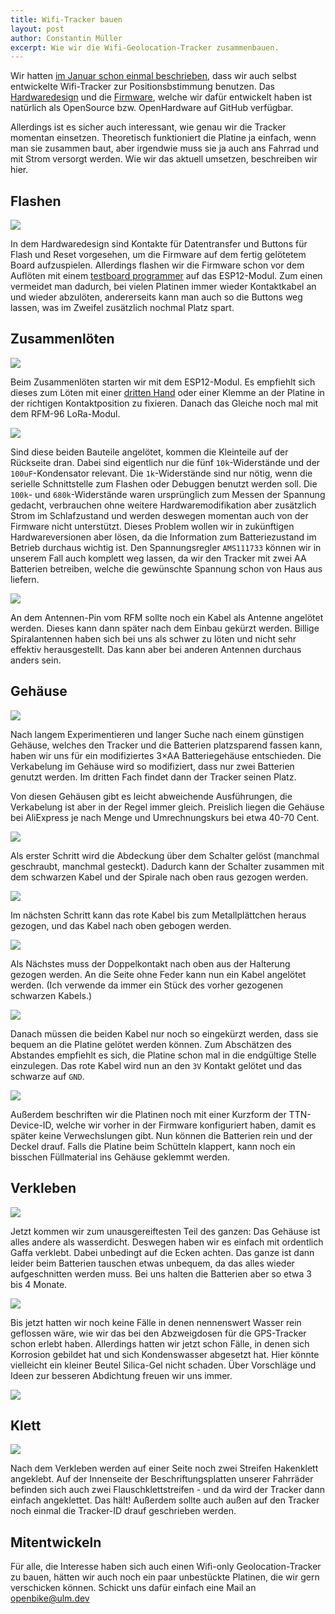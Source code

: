 ```yaml
---
title: Wifi-Tracker bauen
layout: post
author: Constantin Müller
excerpt: Wie wir die Wifi-Geolocation-Tracker zusammenbauen.
---
```




Wir hatten [im Januar schon einmal beschrieben](/2020/01/13/trackinghardware/), dass wir auch selbst entwickelte Wifi-Tracker zur Positionsbstimmung benutzen. Das [Hardwaredesign](https://github.com/stadtulm/Lora-Wifi-Location-Tracker/blob/master/hardware/README.md) und die [Firmware](https://github.com/stadtulm/Lora-Wifi-Location-Tracker), welche wir dafür entwickelt haben ist natürlich als OpenSource bzw. OpenHardware auf GitHub verfügbar.

Allerdings ist es sicher auch interessant, wie genau wir die Tracker momentan einsetzen. Theoretisch funktioniert die Platine ja einfach, wenn man sie zusammen baut, aber irgendwie muss sie ja auch ans Fahrrad und mit Strom versorgt werden. Wie wir das aktuell umsetzen, beschreiben wir hier.

## Flashen

![](/assets/images/blog/20200423-wifi-tracker/ESP-12F-flashtool.jpg)

In dem Hardwaredesign sind Kontakte für Datentransfer und Buttons für Flash und Reset vorgesehen, um die Firmware auf dem fertig gelötetem Board aufzuspielen. Allerdings flashen wir die Firmware schon vor dem Auflöten mit einem [testboard programmer](https://de.aliexpress.com/wholesale?SearchText=burner+esp12) auf das ESP12-Modul. Zum einen vermeidet man dadurch, bei vielen Platinen immer wieder Kontaktkabel an und wieder abzulöten, andererseits kann man auch so die Buttons weg lassen, was im Zweifel zusätzlich nochmal Platz spart.

## Zusammenlöten

![](/assets/images/blog/20200423-wifi-tracker/ESP-und-RFM-loeten.jpg)

Beim Zusammenlöten starten wir mit dem ESP12-Modul. Es empfiehlt sich dieses zum Löten mit einer [dritten Hand](https://de.wikipedia.org/wiki/Dritte_Hand) oder einer Klemme an der Platine in der richtigen Kontaktposition zu fixieren. Danach das Gleiche noch mal mit dem RFM-96 LoRa-Modul.

![](/assets/images/blog/20200423-wifi-tracker/platine-backside.jpg)

Sind diese beiden Bauteile angelötet, kommen die Kleinteile auf der Rückseite dran. Dabei sind eigentlich nur die fünf `10k`-Widerstände und der `100uF`-Kondensator relevant. Die `1k`-Widerstände sind nur nötig, wenn die serielle Schnittstelle zum Flashen oder Debuggen benutzt werden soll. Die `100k`- und `680k`-Widerstände waren ursprünglich zum Messen der Spannung gedacht, verbrauchen ohne weitere Hardwaremodifikation  aber zusätzlich Strom im Schlafzustand und werden deswegen momentan auch von der Firmware nicht unterstützt. Dieses Problem wollen wir in zukünftigen Hardwareversionen aber lösen, da die Information zum Batteriezustand im Betrieb durchaus wichtig ist. Den Spannungsregler `AMS111733` können wir in unserem Fall auch komplett weg lassen, da wir den Tracker mit zwei AA Batterien betreiben, welche die gewünschte Spannung schon von Haus aus liefern.

![](/assets/images/blog/20200423-wifi-tracker/antenne.jpg)

An dem Antennen-Pin vom RFM sollte noch ein Kabel als Antenne angelötet werden. Dieses kann dann später nach dem Einbau gekürzt werden. Billige Spiralantennen haben sich bei uns als schwer zu löten und nicht sehr effektiv herausgestellt. Das kann aber bei anderen Antennen durchaus anders sein.

## Gehäuse

![](/assets/images/blog/20200423-wifi-tracker/gehaeuse-original.jpg)

Nach langem Experimentieren und langer Suche nach einem günstigen Gehäuse, welches den Tracker und die Batterien platzsparend fassen kann, haben wir uns für ein modifiziertes 3×AA Batteriegehäuse entschieden. Die Verkabelung im Gehäuse wird so modifiziert, dass nur zwei Batterien genutzt werden. Im dritten Fach findet dann der Tracker seinen Platz.

Von diesen Gehäusen gibt es leicht abweichende Ausführungen, die Verkabelung ist aber in der Regel immer gleich. Preislich liegen die Gehäuse bei AliExpress je nach Menge und Umrechnungskurs bei etwa 40-70 Cent.

![](/assets/images/blog/20200423-wifi-tracker/abdeckung-offen.jpg)

Als erster Schritt wird die Abdeckung über dem Schalter gelöst (manchmal geschraubt, manchmal gesteckt). Dadurch kann der Schalter zusammen mit dem schwarzen Kabel und der Spirale nach oben raus gezogen werden.

![](/assets/images/blog/20200423-wifi-tracker/kabel-nach-oben-biegen.jpg)

Im nächsten Schritt kann das rote Kabel bis zum Metallplättchen heraus gezogen, und das Kabel nach oben gebogen werden. 

![](/assets/images/blog/20200423-wifi-tracker/schwarzes-kabel-anloeten.jpg)

Als Nächstes muss der Doppelkontakt nach oben aus der Halterung gezogen werden. An die Seite ohne Feder kann nun ein Kabel angelötet werden. (Ich verwende da immer ein Stück des vorher gezogenen schwarzen Kabels.) 

![](/assets/images/blog/20200423-wifi-tracker/verbindung-anloeten.jpg)

Danach müssen die beiden Kabel nur noch so eingekürzt werden, dass sie bequem an die Platine gelötet werden können. Zum Abschätzen des Abstandes empfiehlt es sich, die Platine schon mal in die endgültige Stelle einzulegen. Das rote Kabel wird nun an den `3V` Kontakt gelötet und das schwarze auf `GND`.

![](/assets/images/blog/20200423-wifi-tracker/beschriftet-und-batterien.jpg)

Außerdem beschriften wir die Platinen noch mit einer Kurzform der TTN-Device-ID, welche wir vorher in der Firmware konfiguriert haben, damit es später keine Verwechslungen gibt. Nun können die Batterien rein und der Deckel drauf. Falls die Platine beim Schütteln klappert, kann noch ein bisschen Füllmaterial ins Gehäuse geklemmt werden. 

## Verkleben

![](/assets/images/blog/20200423-wifi-tracker/zugeklebt.jpg)

Jetzt kommen wir zum unausgereiftesten Teil des ganzen: Das Gehäuse ist alles andere als wasserdicht. Deswegen haben wir es einfach mit ordentlich Gaffa verklebt. Dabei unbedingt auf die Ecken achten. Das ganze ist dann leider beim Batterien tauschen etwas unbequem, da das alles wieder aufgeschnitten werden muss. Bei uns halten die Batterien aber so etwa 3 bis 4 Monate.

![](/assets/images/blog/20200423-wifi-tracker/kondenzwasser1.jpg)

Bis jetzt hatten wir noch keine Fälle in denen nennenswert Wasser rein geflossen wäre, wie wir das bei den Abzweigdosen für die GPS-Tracker schon erlebt haben. Allerdings hatten wir jetzt schon Fälle, in denen sich Korrosion gebildet hat und sich Kondenswasser abgesetzt hat. Hier könnte vielleicht ein kleiner Beutel Silica-Gel nicht schaden. Über Vorschläge und Ideen zur besseren Abdichtung freuen wir uns immer.

![](/assets/images/blog/20200423-wifi-tracker/kondenzwasser2.jpg)

## Klett

![](/assets/images/blog/20200423-wifi-tracker/klett.jpg)

Nach dem Verkleben werden auf einer Seite noch zwei Streifen Hakenklett angeklebt. Auf der Innenseite der Beschriftungsplatten unserer Fahrräder befinden sich auch zwei Flauschklettstreifen - und da wird der Tracker dann einfach angeklettet. Das hält! Außerdem sollte auch außen auf den Tracker noch einmal die Tracker-ID drauf geschrieben werden.

## Mitentwickeln

Für alle, die Interesse haben sich auch einen Wifi-only Geolocation-Tracker zu bauen, hätten wir auch noch ein paar unbestückte Platinen, die wir gern verschicken können. Schickt uns dafür einfach eine Mail an openbike@ulm.dev

